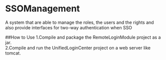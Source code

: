 # SSOManagement
A system that are able to manage the roles, the users and the rights and also provide interfaces for two-way authentication when SSO

##How to Use
1.Compile and package the RemoteLoginModule	project as a jar.<br>
2.Compile and run the UnifiedLoginCenter project on a web server like tomcat.
